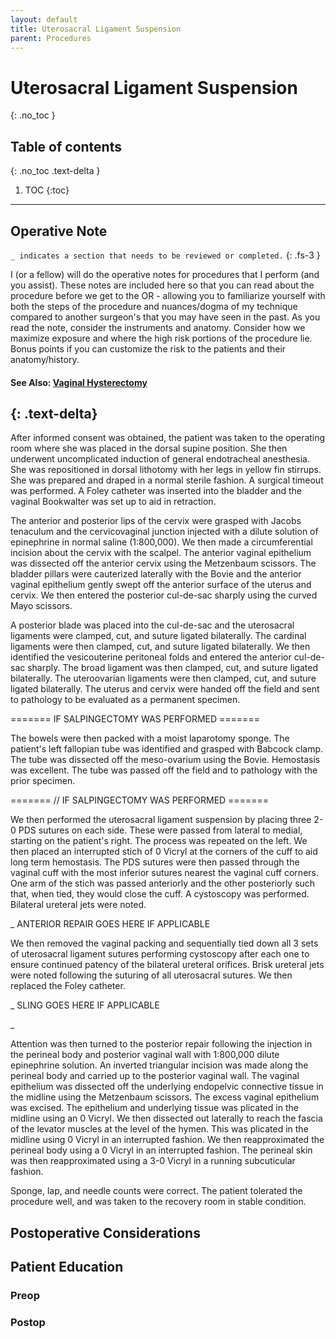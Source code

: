 ```yaml
---
layout: default
title: Uterosacral Ligament Suspension
parent: Procedures
---
```


# Uterosacral Ligament Suspension
{: .no_toc }

## Table of contents
{: .no_toc .text-delta }

1. TOC
{:toc}

---

## Operative Note
`_ indicates a section that needs to be reviewed or completed.`
{: .fs-3 }

I (or a fellow) will do the operative notes for procedures that I perform (and you assist). These notes are included here so that you can read about the procedure before we get to the OR - allowing you to familiarize yourself with both the steps of the procedure and nuances/dogma of my technique compared to another surgeon's that you may have seen in the past. As you read the note, consider the instruments and anatomy. Consider how we maximize exposure and where the high risk portions of the procedure lie. Bonus points if you can customize the risk to the patients and their anatomy/history.

#### See Also: [Vaginal Hysterectomy](../vaginal-hysterectomy)
{: .text-delta}
---
After informed consent was obtained, the patient was taken to the operating room where she was placed in the dorsal supine position. She then underwent uncomplicated induction of general endotracheal anesthesia. She was repositioned in dorsal lithotomy with her legs in yellow fin stirrups. She was prepared and draped in a normal sterile fashion. A surgical timeout was performed. A Foley catheter was inserted into the bladder and the vaginal Bookwalter was set up to aid in retraction. 

The anterior and posterior lips of the cervix were grasped with Jacobs tenaculum and the cervicovaginal junction injected with a dilute solution of epinephrine in normal saline (1:800,000). We then made a circumferential incision about the cervix with the scalpel. The anterior vaginal epithelium was dissected off the anterior cervix using the Metzenbaum scissors. The bladder pillars were cauterized laterally with the Bovie and the anterior vaginal epithelium gently swept off the anterior surface of the uterus and cervix. We then entered the posterior cul-de-sac sharply using the curved Mayo scissors. 

A posterior blade was placed into the cul-de-sac and the uterosacral ligaments were clamped, cut, and suture ligated bilaterally. The cardinal ligaments were then clamped, cut, and suture ligated bilaterally. We then identified the vesicouterine peritoneal folds and entered the anterior cul-de-sac sharply. The broad ligament was then clamped, cut, and suture ligated bilaterally. The uteroovarian ligaments were then clamped, cut, and suture ligated bilaterally. The uterus and cervix were handed off the field and sent to pathology to be evaluated as a permanent specimen. 

======= IF SALPINGECTOMY WAS PERFORMED =======

The bowels were then packed with a moist laparotomy sponge. The patient's left fallopian tube was identified and grasped with Babcock clamp. The tube was dissected off the meso-ovarium using the Bovie. Hemostasis was excellent. The tube was passed off the field and to pathology with the prior specimen.

======= // IF SALPINGECTOMY WAS PERFORMED =======

We then performed the uterosacral ligament suspension by placing three 2-0 PDS sutures on each side. These were passed from lateral to medial, starting on the patient's right. The process was repeated on the left. We then placed an interrupted stich of 0 Vicryl at the corners of the cuff to aid long term hemostasis. The PDS sutures were then passed through the vaginal cuff with the most inferior sutures nearest the vaginal cuff corners. One arm of the stich was passed anteriorly and the other posteriorly such that, when tied, they would close the cuff. A cystoscopy was performed. Bilateral ureteral jets were noted. 

_ ANTERIOR REPAIR GOES HERE IF APPLICABLE

We then removed the vaginal packing and sequentially tied down all 3 sets of uterosacral ligament sutures performing cystoscopy after each one to ensure continued patency of the bilateral ureteral orifices. Brisk ureteral jets were noted following the suturing of all uterosacral sutures. We then replaced the Foley catheter.

_ SLING GOES HERE IF APPLICABLE

_

Attention was then turned to the posterior repair following the injection in the perineal body and posterior vaginal wall with 1:800,000 dilute epinephrine solution. An inverted triangular incision was made along the perineal body and carried up to the posterior vaginal wall. The vaginal epithelium was dissected off the underlying endopelvic connective tissue in the midline using the Metzenbaum scissors. The excess vaginal epithelium was excised. The epithelium and underlying tissue was plicated in the midline using an 0 Vicryl. We then dissected out laterally to reach the fascia of the levator muscles at the level of the hymen. This was plicated in the midline using 0 Vicryl in an interrupted fashion. We then reapproximated the perineal body using a 0 Vicryl in an interrupted fashion. The perineal skin was then reapproximated using a 3-0 Vicryl in a running subcuticular fashion.

Sponge, lap, and needle counts were correct. The patient tolerated the procedure well, and was taken to the recovery room in stable condition. 



## Postoperative Considerations

## Patient Education
### Preop
### Postop
